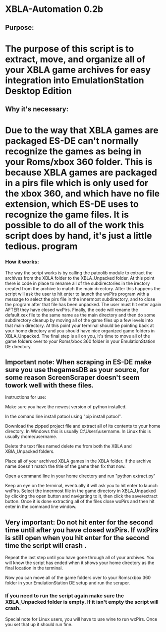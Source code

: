 # XBLA-Automation 0.2b

## Purpose:
# The purpose of this script is to extract, move, and organize all of your XBLA game archives for easy integration into EmulationStation Desktop Edition

## Why it's necessary:
# Due to the way that XBLA games are packaged ES-DE can't normally recognize the games as being in your Roms/xbox 360 folder. This is because XBLA games are packaged in a pirs file which is only used for the xbox 360, and which have no file extension, which ES-DE uses to recognize the game files. It is possible to do all of the work this script does by hand, it's just a little tedious. program

### How it works:
The way the script works is by calling the patoolib module to extract the archives from the XBLA folder to the XBLA_Unpacked folder.
At this point there is code in place to rename all of the subdirectories in the irectory created from the archive to match the main directory.
After this happens the script will ask the user to hit enter to launch the wxPirs program with a message to select the pirs file in the innermost subdirectory, and
to close the program after that file has been unpacked. The user must hit enter again AFTER they have closed wxPirs.
Finally, the code will rename the default.xex file to the same name as the main directory and then do some subdirectory cleanup by moving all of the game files up a few levels into that main directory.
At this point your terminal should be pointing back at your home directory and you should have nice organized game folders in XBLA_Unpacked.
The final step is all on you, it's time to move all of the game folders over to your Roms/xbox 360 folder in your EmulationStation DE directory.

## Important note: When scraping in ES-DE make sure you use thegamesDB as your source, for some reason ScreenScraper doesn't seem towork well with these files.

Instructions for use:

Make sure you have the newest version of python installed.

In the comand line install patool using "pip install patool".

Download the zipped project file and extract all of its contents to your home directory.
In Windows this is usually C:\Users\username.
In Linux this is usually /home/username.

Delete the text files named delete me from both the XBLA and XBlA_Unpacked folders.

Place all of your archived XBLA games in the XBLA folder.
If the archive name doesn't match the title of the game then fix that now.

Open a command line in your home directory and run "python extract.py"

Keep an eye on the terminal, eventually it will ask you to hit enter to launch wxPirs.
Select the innermost file in the game directory in XBLA_Unpacked by clicking the open button and navigating to it, then click the save/extract button.
Once it is done extracting all of the files close wxPirs and then hit enter in the command line window.
## Very important: Do not hit enter for the second time until after you have closed wxPirs. If wxPirs is still open when you hit enter for the second time the script will crash .

Repeat the last step until you have gone through all of your archives. You will know the script has ended when it shows your home directory as the final location in the terminal.

Now you can move all of the game folders over to your Roms/xbox 360 folder in your EmulationStation DE setup and run the scraper.

### If you need to run the script again make sure the XBLA_Unpacked folder is empty. If it isn't empty the script will crash.

Special note for Linux users, you will have to use wine to run wxPirs. Once you set that up it should run fine.